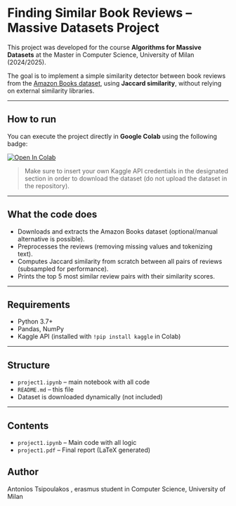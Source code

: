 # Finding Similar Book Reviews – Massive Datasets Project

This project was developed for the course **Algorithms for Massive Datasets** at the Master in Computer Science, University of Milan (2024/2025).

The goal is to implement a simple similarity detector between book reviews from the [Amazon Books dataset](https://www.kaggle.com/datasets/rajeevw/amazon-books-reviews), using **Jaccard similarity**, without relying on external similarity libraries.

---

## How to run

You can execute the project directly in **Google Colab** using the following badge:

[![Open In Colab](https://colab.research.google.com/assets/colab-badge.svg)](https://colab.research.google.com/github/antoniosstsip/massive-datasets-project/blob/main/project1.ipynb)

> Make sure to insert your own Kaggle API credentials in the designated section in order to download the dataset (do not upload the dataset in the repository).

---

## What the code does

- Downloads and extracts the Amazon Books dataset (optional/manual alternative is possible).
- Preprocesses the reviews (removing missing values and tokenizing text).
- Computes Jaccard similarity from scratch between all pairs of reviews (subsampled for performance).
- Prints the top 5 most similar review pairs with their similarity scores.

---

##  Requirements

- Python 3.7+
- Pandas, NumPy
- Kaggle API (installed with `!pip install kaggle` in Colab)

---

## Structure

- `project1.ipynb` – main notebook with all code
- `README.md` – this file
- Dataset is downloaded dynamically (not included)

---
## Contents

- `project1.ipynb` – Main code with all logic
- `project1.pdf` – Final report (LaTeX generated)

## Author

Antonios Tsipoulakos , erasmus student in Computer Science, University of Milan
